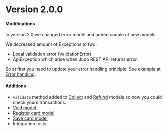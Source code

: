 # Version 2.0.0

#### Modifications
In version 2.0 we changed error model and added couple of new models. 

We decreased amount of Exceptions to two:
 - Local validation error (ValidationError)
 - ApiException which arise when Judo REST API returns error.

So at first you need to update your error handling principle. See example at [Error handling](https://github.com/JudoPay/RubySdk/wiki/Error-handling).

#### Additions
 - ```validate``` method added to [Collect](https://github.com/JudoPay/RubySdk/wiki/Collecting-on-a-Pre-Authorization#validating-the-collection) and [Refund](https://github.com/JudoPay/PhpSdk/wiki/Refund-a-Payment#validating-the-refund) models so now you could check yours transactions.
 - [Void model](https://github.com/JudoPay/RubySdk/wiki/Voiding-requests)
 - [Register card model](https://github.com/JudoPay/RubySdk/wiki/Registering-a-Card)
 - [Save card model](https://github.com/JudoPay/RubySdk/wiki/Saving-a-Card)
 - Integration tests
